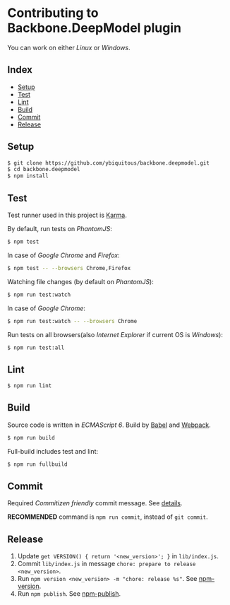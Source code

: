 # Contributing to Backbone.DeepModel plugin

You can work on either *Linux* or *Windows*.

## Index

- [Setup](#setup)
- [Test](#test)
- [Lint](#lint)
- [Build](#build)
- [Commit](#commit)
- [Release](#release)

## Setup

```sh
$ git clone https://github.com/ybiquitous/backbone.deepmodel.git
$ cd backbone.deepmodel
$ npm install
```

## Test

Test runner used in this project is [Karma](https://karma-runner.github.io/).

By default, run tests on *PhantomJS*:
```sh
$ npm test
```

In case of *Google Chrome* and *Firefox*:
```sh
$ npm test -- --browsers Chrome,Firefox
```

Watching file changes (by default on *PhantomJS*):
```sh
$ npm run test:watch
```

In case of *Google Chrome*:
```sh
$ npm run test:watch -- --browsers Chrome
```

Run tests on all browsers(also *Internet Explorer* if current OS is *Windows*):
```sh
$ npm run test:all
```

## Lint

```sh
$ npm run lint
```

## Build

Source code is written in *ECMAScript 6*. Build by [Babel](https://babeljs.io/) and [Webpack](https://webpack.github.io/).

```sh
$ npm run build
```

Full-build includes test and lint:
```sh
$ npm run fullbuild
```

## Commit

Required *Commitizen friendly* commit message. See [details](https://github.com/commitizen/cz-cli).

**RECOMMENDED** command is `npm run commit`, instead of `git commit`.

## Release

1. Update `get VERSION() { return '<new_version>'; }` in `lib/index.js`.
2. Commit `lib/index.js` in message `chore: prepare to release <new_version>`.
3. Run `npm version <new_version> -m "chore: release %s"`. See [npm-version](https://docs.npmjs.com/cli/version).
4. Run `npm publish`. See [npm-publish](https://docs.npmjs.com/cli/publish).
